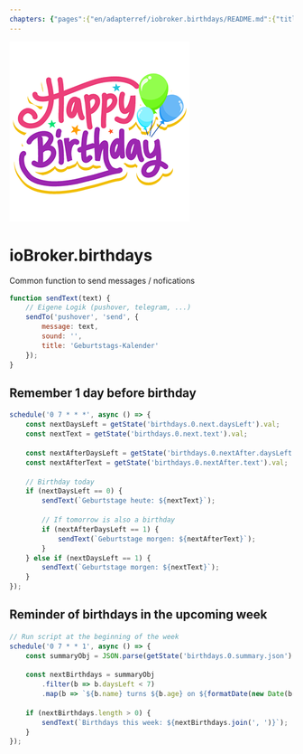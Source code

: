 ```yaml
---
chapters: {"pages":{"en/adapterref/iobroker.birthdays/README.md":{"title":{"en":"ioBroker.birthdays"},"content":"en/adapterref/iobroker.birthdays/README.md"},"en/adapterref/iobroker.birthdays/ical.md":{"title":{"en":"ioBroker.birthdays"},"content":"en/adapterref/iobroker.birthdays/ical.md"},"en/adapterref/iobroker.birthdays/carddav.md":{"title":{"en":"ioBroker.birthdays"},"content":"en/adapterref/iobroker.birthdays/carddav.md"},"en/adapterref/iobroker.birthdays/blockly.md":{"title":{"en":"ioBroker.birthdays"},"content":"en/adapterref/iobroker.birthdays/blockly.md"},"en/adapterref/iobroker.birthdays/javascript.md":{"title":{"en":"ioBroker.birthdays"},"content":"en/adapterref/iobroker.birthdays/javascript.md"}}}
---
```

![Logo](../../admin/birthdays.png)

# ioBroker.birthdays

Common function to send messages / nofications

```javascript
function sendText(text) {
    // Eigene Logik (pushover, telegram, ...)
    sendTo('pushover', 'send', {
        message: text,
        sound: '',
        title: 'Geburtstags-Kalender'
    });
}
```

## Remember 1 day before birthday

```javascript
schedule('0 7 * * *', async () => {
    const nextDaysLeft = getState('birthdays.0.next.daysLeft').val;
    const nextText = getState('birthdays.0.next.text').val;

    const nextAfterDaysLeft = getState('birthdays.0.nextAfter.daysLeft').val;
    const nextAfterText = getState('birthdays.0.nextAfter.text').val;

    // Birthday today
    if (nextDaysLeft == 0) {
        sendText(`Geburtstage heute: ${nextText}`);

        // If tomorrow is also a birthday
        if (nextAfterDaysLeft == 1) {
            sendText(`Geburtstage morgen: ${nextAfterText}`);
        }
    } else if (nextDaysLeft == 1) {
        sendText(`Geburtstage morgen: ${nextText}`);
    }
});
```

## Reminder of birthdays in the upcoming week

```javascript
// Run script at the beginning of the week
schedule('0 7 * * 1', async () => {
    const summaryObj = JSON.parse(getState('birthdays.0.summary.json').val);

    const nextBirthdays = summaryObj
        .filter(b => b.daysLeft < 7)
        .map(b => `${b.name} turns ${b.age} on ${formatDate(new Date(b._nextBirthday), 'WW')}`);

    if (nextBirthdays.length > 0) {
        sendText(`Birthdays this week: ${nextBirthdays.join(', ')}`);
    }
});
```